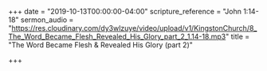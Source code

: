 +++
date = "2019-10-13T00:00:00-04:00"
scripture_reference = "John 1:14-18"
sermon_audio = "https://res.cloudinary.com/dy3wlzuye/video/upload/v1/KingstonChurch/8_The_Word_Became_Flesh_Revealed_His_Glory_part_2_1.14-18.mp3"
title = "The Word Became Flesh & Revealed His Glory  (part 2)"

+++
